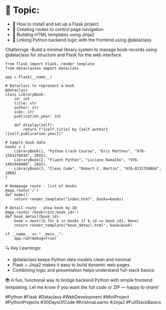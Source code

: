 # 🎯 Topic: 
-    🔹 How to install and set up a Flask project
-    🔹 Creating routes to control page navigation
-    🔹 Building HTML templates using Jinja2
-    🔹 Linking Python backend logic with the frontend using @dataclass

Challennge -Build a minimal library system to manage book records using @dataclass for structure and Flask for the web interface.

```
from flask import Flask, render_template
from dataclasses import dataclass

app = Flask(__name__)

# Dataclass to represent a book
@dataclass
class LibraryBook:
    id: int
    title: str
    author: str
    isbn: str
    publication_year: int

    def display(self):
        return f"{self.title} by {self.author} ({self.publication_year})"

# Sample book data
books = [
    LibraryBook(1, "Python Crash Course", "Eric Matthes", "978-1593276034", 2015),
    LibraryBook(2, "Fluent Python", "Luciano Ramalho", "978-1491946008", 2015),
    LibraryBook(3, "Clean Code", "Robert C. Martin", "978-0132350884", 2008)
]

# Homepage route - list of books
@app.route('/')
def home():
    return render_template("index.html", books=books)

# Detail route - show book by ID
@app.route('/book/<int:book_id>')
def book_detail(book_id):
    book = next((b for b in books if b.id == book_id), None)
    return render_template("book_detail.html", book=book)

if __name__ == "__main__":
    app.run(debug=True)
```

  🔍 Key Learnings:

- @dataclass keeps Python data models clean and minimal
- Flask + Jinja2 makes it easy to build dynamic web pages
- Combining logic and presentation helps understand full-stack basics

📚 A fun, functional way to bridge backend Python with simple frontend templating.
Let me know if you want the full code or ZIP — happy to share!

#Python #Flask #Dataclass #WebDevelopment #MiniProject #PythonProjects #30DaysOfCode #KrishnaLearns #Jinja2 #FullStackBasics
